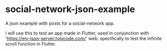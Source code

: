 # social-network-json-example
A json example with posts for a social-network app.

I will use this to test an app made in Flutter, used in conjunction with 'https://my-json-server.typicode.com/' web.
specifically to test the infinite scroll function in Flutter.

